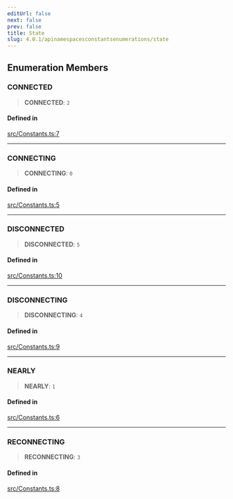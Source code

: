```yaml
---
editUrl: false
next: false
prev: false
title: State
slug: 4.0.1/apinamespacesconstantsenumerations/state
---
```


## Enumeration Members

### CONNECTED

> **CONNECTED**: `2`

#### Defined in

[src/Constants.ts:7](https://github.com/shipgirlproject/shoukaku/blob/396aa531096eda327ade0f473f9807576e9ae9df/src/Constants.ts#L7)

***

### CONNECTING

> **CONNECTING**: `0`

#### Defined in

[src/Constants.ts:5](https://github.com/shipgirlproject/shoukaku/blob/396aa531096eda327ade0f473f9807576e9ae9df/src/Constants.ts#L5)

***

### DISCONNECTED

> **DISCONNECTED**: `5`

#### Defined in

[src/Constants.ts:10](https://github.com/shipgirlproject/shoukaku/blob/396aa531096eda327ade0f473f9807576e9ae9df/src/Constants.ts#L10)

***

### DISCONNECTING

> **DISCONNECTING**: `4`

#### Defined in

[src/Constants.ts:9](https://github.com/shipgirlproject/shoukaku/blob/396aa531096eda327ade0f473f9807576e9ae9df/src/Constants.ts#L9)

***

### NEARLY

> **NEARLY**: `1`

#### Defined in

[src/Constants.ts:6](https://github.com/shipgirlproject/shoukaku/blob/396aa531096eda327ade0f473f9807576e9ae9df/src/Constants.ts#L6)

***

### RECONNECTING

> **RECONNECTING**: `3`

#### Defined in

[src/Constants.ts:8](https://github.com/shipgirlproject/shoukaku/blob/396aa531096eda327ade0f473f9807576e9ae9df/src/Constants.ts#L8)
